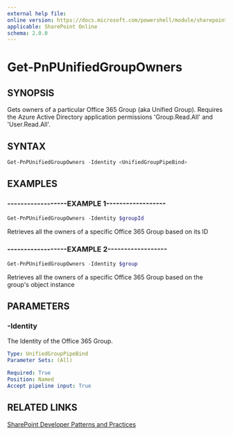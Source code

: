 ```yaml
---
external help file:
online version: https://docs.microsoft.com/powershell/module/sharepoint-pnp/get-pnpunifiedgroupowners
applicable: SharePoint Online
schema: 2.0.0
---
```

# Get-PnPUnifiedGroupOwners

## SYNOPSIS
Gets owners of a particular Office 365 Group (aka Unified Group). Requires the Azure Active Directory application permissions 'Group.Read.All' and 'User.Read.All'.

## SYNTAX 

```powershell
Get-PnPUnifiedGroupOwners -Identity <UnifiedGroupPipeBind>
```

## EXAMPLES

### ------------------EXAMPLE 1------------------
```powershell
Get-PnPUnifiedGroupOwners -Identity $groupId
```

Retrieves all the owners of a specific Office 365 Group based on its ID

### ------------------EXAMPLE 2------------------
```powershell
Get-PnPUnifiedGroupOwners -Identity $group
```

Retrieves all the owners of a specific Office 365 Group based on the group's object instance

## PARAMETERS

### -Identity
The Identity of the Office 365 Group.

```yaml
Type: UnifiedGroupPipeBind
Parameter Sets: (All)

Required: True
Position: Named
Accept pipeline input: True
```

## RELATED LINKS

[SharePoint Developer Patterns and Practices](https://aka.ms/sppnp)